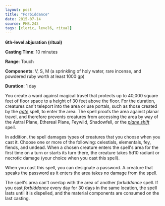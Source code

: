 ```yaml
---
layout: post
title: "Forbiddance"
date: 2015-07-14
source: PHB.243
tags: [cleric, level6, ritual]
---
```


**6th-level abjuration (ritual)**

**Casting Time**: 10 minutes

**Range**: Touch

**Components**: V, S, M (a sprinkling of holy water, rare incense, and powdered ruby worth at least 1000 gp)

**Duration**: 1 day

You create a ward against magical travel that protects up to 40,000 square feet of floor space to a height of 30 feet above the floor. For the duration, creatures can't teleport into the area or use portals, such as those created by the *[gate](gate/ "gate (lvl 9)")* spell, to enter the area. The spell proofs the area against planar travel, and therefore prevents creatures from accessing the area by way of the Astral Plane, Ethereal Plane, Feywild, Shadowfell, or the *[plane shift](plane-shift "plane shift (lvl 7)")* spell.

In addition, the spell damages types of creatures that you choose when you cast it. Choose one or more of the following: celestials, elementals, fey, fiends, and undead. When a chosen creature enters the spell's area for the first time on a turn or starts its turn there, the creature takes 5d10 radiant or necrotic damage (your choice when you cast this spell).

When you cast this spell, you can designate a password. A creature that speaks the password as it enters the area takes no damage from the spell.

The spell's area can't overlap with the area of another *forbiddance* spell. If you cast *forbiddance* every day for 30 days in the same location, the spell lasts until it is dispelled, and the material components are consumed on the last casting.

